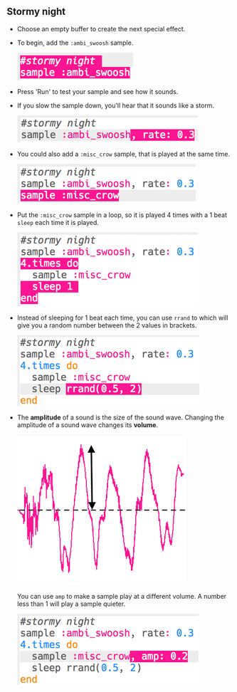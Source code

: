 ## Stormy night

+ Choose an empty buffer to create the next special effect.

+ To begin, add the `:ambi_swoosh` sample.
    
    ![لقطة الشاشة](images/effects-storm-sample.png)

+ Press 'Run' to test your sample and see how it sounds.

+ If you slow the sample down, you'll hear that it sounds like a storm.
    
    ![لقطة الشاشة](images/effects-storm-rate.png)

+ You could also add a `:misc_crow` sample, that is played at the same time.
    
    ![لقطة الشاشة](images/effects-storm-crow.png)

+ Put the `:misc_crow` sample in a loop, so it is played 4 times with a 1 beat `sleep` each time it is played.
    
    ![لقطة الشاشة](images/effects-storm-crow-repeat.png)

+ Instead of sleeping for 1 beat each time, you can use `rrand` to which will give you a random number between the 2 values in brackets.
    
    ![لقطة الشاشة](images/effects-storm-crow-rand.png)

+ The **amplitude** of a sound is the size of the sound wave. Changing the amplitude of a sound wave changes its **volume**.
    
    ![amplitude](images/effects-amplitude.png)
    
    You can use `amp` to make a sample play at a different volume. A number less than 1 will play a sample quieter.
    
    ![لقطة الشاشة](images/effects-storm-crow-amp.png)